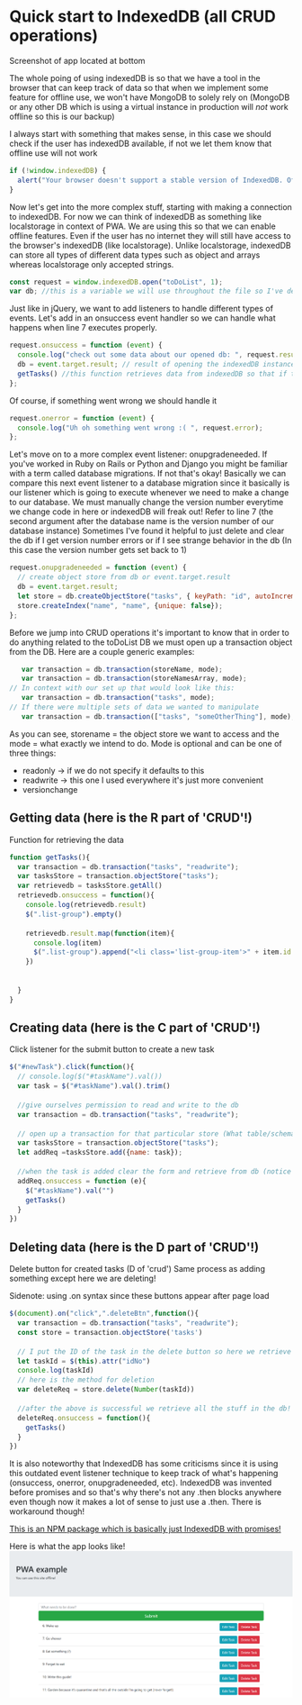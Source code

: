 # Quick start to IndexedDB (all CRUD operations) 

Screenshot of app located at bottom

The whole poing of using indexedDB is so that we have a tool in the browser that can keep track of data so that when we implement some feature for offline use, we won't have MongoDB to solely rely on (MongoDB or any other DB which is using a virtual instance in production will _not_ work offline so this is our backup)

I always start with something that makes sense, in this case we should check if the user has indexedDB available, if not we let them know that offline use will not work

```js
if (!window.indexedDB) {
  alert("Your browser doesn't support a stable version of IndexedDB. Offline features will not be available.");
}
```
Now let's get into the more complex stuff, starting with making a connection to indexedDB. For now we can think of indexedDB as something like localstorage in context of PWA. We are using this so that we can enable offline features. Even if the user has no internet they will still have access to the browser's indexedDB (like localstorage). Unlike localstorage, indexedDB can store all types of different data types such as object and arrays whereas localstorage only accepted strings.

```js
const request = window.indexedDB.open("toDoList", 1);
var db; //this is a variable we will use throughout the file so I've decalred this globally
```

Just like in jQuery, we want to add listeners to handle different types of events. Let's add in an onsuccess event handler so we can handle what happens when line 7 executes properly. 

```js
request.onsuccess = function (event) {
  console.log("check out some data about our opened db: ", request.result);
  db = event.target.result; // result of opening the indexedDB instance "toDoList"
  getTasks() //this function retrieves data from indexedDB so that if there is anything in there we can have it for our list
};
```

Of course, if something went wrong we should handle it

```js
request.onerror = function (event) {
  console.log("Uh oh something went wrong :( ", request.error);
};
```

Let's move on to a more complex event listener: onupgradeneeded. If you've worked in Ruby on Rails or Python and Django you might be familiar with a term called database migrations. If not that's okay! Basically we can compare this next event listener to a database migration since it basically is our listener which is going to execute whenever we need to make a change to our database. We must manually change the version number everytime we change code in here or indexedDB will freak out! Refer to line 7 (the second argument after the database name is the version number of our database instance) Sometimes I've found it helpful to just delete and clear the db if I get version number errors or if I see strange behavior in the db (In this case the version number gets set back to 1)

```js
request.onupgradeneeded = function (event) {
  // create object store from db or event.target.result
  db = event.target.result;
  let store = db.createObjectStore("tasks", { keyPath: "id", autoIncrement: true });
  store.createIndex("name", "name", {unique: false});
};
```
Before we jump into CRUD operations it's important to know that in order to do anything related to the toDoList DB we must open up a transaction object from the DB. Here are a couple generic examples: 
```   js
   var transaction = db.transaction(storeName, mode);
   var transaction = db.transaction(storeNamesArray, mode);
// In context with our set up that would look like this:
   var transaction = db.transaction("tasks", mode);
// If there were multiple sets of data we wanted to manipulate
   var transaction = db.transaction(["tasks", "someOtherThing"], mode); 
```
As you can see, storename = the object store we want to access and the mode = what exactly we intend to do. 
Mode is optional and can be one of three things: 
- readonly -> if we do not specify it defaults to this
- readwrite -> this one I used everywhere it's just more convenient
- versionchange

## Getting data (here is the R part of 'CRUD'!)

Function for retrieving the data 
```js
function getTasks(){
  var transaction = db.transaction("tasks", "readwrite");
  var tasksStore = transaction.objectStore("tasks");
  var retrievedb = tasksStore.getAll()
  retrievedb.onsuccess = function(){
    console.log(retrievedb.result)
    $(".list-group").empty()

    retrievedb.result.map(function(item){
      console.log(item)
      $(".list-group").append("<li class='list-group-item'>" + item.id + ": " + item.name + "<button style='float: right' type='button' idNo="+ item.id + " class='btn btn-danger deleteBtn'>Delete Task</button>")
    })
    

  }
}
```
## Creating data (here is the C part of 'CRUD'!)

Click listener for the submit button to create a new task
```js
$("#newTask").click(function(){
  // console.log($("#taskName").val())
  var task = $("#taskName").val().trim()

  //give ourselves permission to read and write to the db
  var transaction = db.transaction("tasks", "readwrite");

  // open up a transaction for that particular store (What table/schema do we want to use?)
  var tasksStore = transaction.objectStore("tasks");
  let addReq =tasksStore.add({name: task});

  //when the task is added clear the form and retrieve from db (notice we can add an event listener to the above line!)
  addReq.onsuccess = function (e){
    $("#taskName").val("")
    getTasks()
  }
})
```
## Deleting data (here is the D part of 'CRUD'!)

Delete button for created tasks (D of 'crud') Same process as adding something except here we are deleting!

Sidenote: using .on syntax since these buttons appear after page load

```js
$(document).on("click",".deleteBtn",function(){
  var transaction = db.transaction("tasks", "readwrite");
  const store = transaction.objectStore('tasks')

  // I put the ID of the task in the delete button so here we retrieve it
  let taskId = $(this).attr("idNo")
  console.log(taskId)
  // here is the method for deletion
  var deleteReq = store.delete(Number(taskId))

  //after the above is successful we retrieve all the stuff in the db!
  deleteReq.onsuccess = function(){
    getTasks()
  }
})
```

It is also noteworthy that IndexedDB has some criticisms since it is using this outdated event listener technique to keep track of what's happening (onsuccess, onerror, onupgradeneeded, etc). IndexedDB was invented before promises and so that's why there's not any .then blocks anywhere even though now it makes a lot of sense to just use a .then. There is workaround though! 

[This is an NPM package which is basically just IndexedDB with promises!](https://www.npmjs.com/package/idb "IndexedDB but make it this decade")

Here is what the app looks like!
![Nice Photo](./assets/myCoolWebsite.png) 
